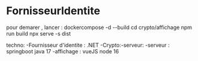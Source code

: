 # FornisseurIdentite
pour demarer , lancer :
    dockercompose -d --build
    cd crypto/affichage
    npm run build
    npx serve -s dist


techno:
    -Fournisseur d'identite : .NET
    -Crypto:-serveur:   -serveur : springboot java 17
                        -affichage : vueJS node 16